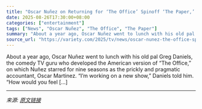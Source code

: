 ```yaml
---
title: "Oscar Nuñez on Returning for ‘The Office’ Spinoff ‘The Paper,’ Why Oscar Ends Up in the Midwest and How His Character Became a Gay Icon"
date: 2025-08-26T17:30:00+08:00
categories: ["entertainment"]
tags: ["News", "Oscar Nuñez", "The Office", "The Paper"]
summary: "About a year ago, Oscar Nuñez went to lunch with his old pal Greg Daniels, the comedy TV guru who developed the American version of “The Office,” on which Nuñez starred for nine seasons as the prickly"
source_url: "https://variety.com/2025/tv/news/oscar-nunez-the-office-spinoff-the-paper-oscar-ohio-1236498731/"
---
```


About a year ago, Oscar Nuñez went to lunch with his old pal Greg Daniels, the comedy TV guru who developed the American version of “The Office,” on which Nuñez starred for nine seasons as the prickly and pragmatic accountant, Oscar Martinez. “I’m working on a new show,” Daniels told him. “How would you feel [&#8230;]

---

*来源: [原文链接](https://variety.com/2025/tv/news/oscar-nunez-the-office-spinoff-the-paper-oscar-ohio-1236498731/)*

